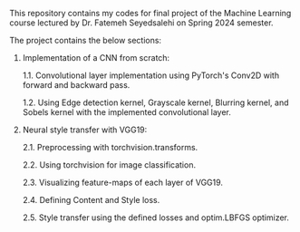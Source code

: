 This repository contains my codes for final project of the Machine Learning course lectured by Dr. Fatemeh Seyedsalehi on Spring 2024 semester.

The project contains the below sections:

1. Implementation of a CNN from scratch:
   
   1.1. Convolutional layer implementation using PyTorch's Conv2D with forward and backward pass.
   
   1.2. Using Edge detection kernel, Grayscale kernel, Blurring kernel, and Sobels kernel with the implemented convolutional layer.
   
2. Neural style transfer with VGG19:

   2.1. Preprocessing with torchvision.transforms.
  
   2.2. Using torchvision for image classification.
  
   2.3. Visualizing feature-maps of each layer of VGG19.
  
   2.4. Defining Content and Style loss.
  
   2.5. Style transfer using the defined losses and optim.LBFGS optimizer.
